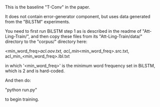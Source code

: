 This is the baseline "T-Conv" in the paper.

It does not contain error-generator component, but uses data generated from the "BiLSTM" experiments.

You need to first run BiLSTM step 1 as is described in the readme of "Att-Ling-Train/", and then copy these files from its "Att-Ling-Train/data/" directory to the "corpus/" directory here:

&lt;min_word_freq&gt;_acl.oov.txt, acl_min_&lt;min_word_freq&gt;.src.txt, acl_min_&lt;min_word_freq&gt;.lbl.txt

in which '&lt;min_word_freq&gt;' is the minimum word frequency set in BiLSTM, which is 2 and is hard-coded.

And then do:

"python run.py"

to begin training.
